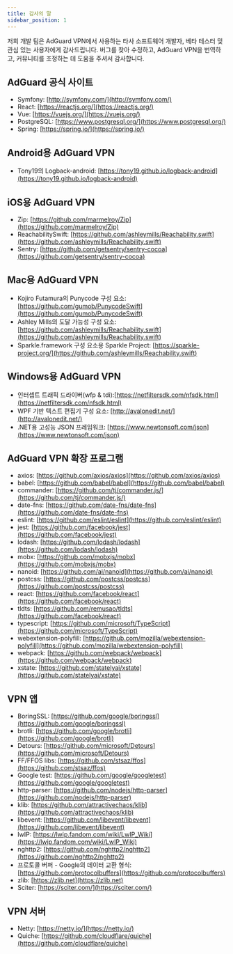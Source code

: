 ```yaml
---
title: 감사의 말
sidebar_position: 1
---
```


저희 개발 팀은 AdGuard VPN에서 사용하는 타사 소프트웨어 개발자, 베타 테스터 및 관심 있는 사용자에게 감사드립니다. 버그를 찾아 수정하고, AdGuard VPN을 번역하고, 커뮤니티를 조정하는 데 도움을 주셔서 감사합니다.

## AdGuard 공식 사이트

* Symfony: [http://symfony.com/](http://symfony.com/)
* React: [https://reactjs.org/](https://reactjs.org/)
* Vue: [https://vuejs.org/](https://vuejs.org/)
* PostgreSQL: [https://www.postgresql.org/](https://www.postgresql.org/)
* Spring: [https://spring.io/](https://spring.io/)

## Android용 AdGuard VPN

* Tony19의 Logback-android: [https://tony19.github.io/logback-android](https://tony19.github.io/logback-android)

## iOS용 AdGuard VPN

* Zip: [https://github.com/marmelroy/Zip](https://github.com/marmelroy/Zip)
* ReachabilitySwift: [https://github.com/ashleymills/Reachability.swift](https://github.com/ashleymills/Reachability.swift)
* Sentry: [https://github.com/getsentry/sentry-cocoa](https://github.com/getsentry/sentry-cocoa)

## Mac용 AdGuard VPN

* Kojiro Futamura의 Punycode 구성 요소: [https://github.com/gumob/PunycodeSwift](https://github.com/gumob/PunycodeSwift)
* Ashley Mills의 도달 가능성 구성 요소: [https://github.com/ashleymills/Reachability.swift](https://github.com/ashleymills/Reachability.swift)
* Sparkle.framework 구성 요소용 Sparkle Project: [https://sparkle-project.org/](https://github.com/ashleymills/Reachability.swift)

## Windows용 AdGuard VPN

* 인터셉트 트래픽 드라이버(wfp & tdi):[https://netfiltersdk.com/nfsdk.html](https://netfiltersdk.com/nfsdk.html)
* WPF 기반 텍스트 편집기 구성 요소: [http://avalonedit.net/](http://avalonedit.net/)
* .NET용 고성능 JSON 프레임워크: [https://www.newtonsoft.com/json](https://www.newtonsoft.com/json)

## AdGuard VPN 확장 프로그램

* axios: [https://github.com/axios/axios](https://github.com/axios/axios)
* babel: [https://github.com/babel/babel](https://github.com/babel/babel)
* commander: [https://github.com/tj/commander.js/](https://github.com/tj/commander.js/)
* date-fns: [https://github.com/date-fns/date-fns](https://github.com/date-fns/date-fns)
* eslint: [https://github.com/eslint/eslint](https://github.com/eslint/eslint)
* jest: [https://github.com/facebook/jest](https://github.com/facebook/jest)
* lodash: [https://github.com/lodash/lodash](https://github.com/lodash/lodash)
* mobx: [https://github.com/mobxjs/mobx](https://github.com/mobxjs/mobx)
* nanoid: [https://github.com/ai/nanoid](https://github.com/ai/nanoid)
* postcss: [https://github.com/postcss/postcss](https://github.com/postcss/postcss)
* react: [https://github.com/facebook/react](https://github.com/facebook/react)
* tldts: [https://github.com/remusao/tldts](https://github.com/facebook/react)
* typescript: [https://github.com/microsoft/TypeScript](https://github.com/microsoft/TypeScript)
* webextension-polyfill: [https://github.com/mozilla/webextension-polyfill](https://github.com/mozilla/webextension-polyfill)
* webpack: [https://github.com/webpack/webpack](https://github.com/webpack/webpack)
* xstate: [https://github.com/statelyai/xstate](https://github.com/statelyai/xstate)

## VPN 앱

* BoringSSL: [https://github.com/google/boringssl](https://github.com/google/boringssl)
* brotli: [https://github.com/google/brotli](https://github.com/google/brotli)
* Detours: [https://github.com/microsoft/Detours](https://github.com/microsoft/Detours)
* FF/FFOS libs: [https://github.com/stsaz/ffos](https://github.com/stsaz/ffos)
* Google test: [https://github.com/google/googletest](https://github.com/google/googletest)
* http-parser: [https://github.com/nodejs/http-parser](https://github.com/nodejs/http-parser)
* klib: [https://github.com/attractivechaos/klib](https://github.com/attractivechaos/klib)
* libevent: [https://github.com/libevent/libevent](https://github.com/libevent/libevent)
* lwIP: [https://lwip.fandom.com/wiki/LwIP_Wiki](https://lwip.fandom.com/wiki/LwIP_Wiki)
* nghttp2: [https://github.com/nghttp2/nghttp2](https://github.com/nghttp2/nghttp2)
* 프로토콜 버퍼 - Google의 데이터 교환 형식: [https://github.com/protocolbuffers](https://github.com/protocolbuffers)
* zlib: [https://zlib.net](https://zlib.net)
* Sciter: [https://sciter.com/](https://sciter.com/)

## VPN 서버

* Netty: [https://netty.io/](https://netty.io/)
* Quiche: [https://github.com/cloudflare/quiche](https://github.com/cloudflare/quiche)




